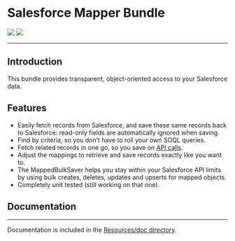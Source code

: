 # Salesforce Mapper Bundle

![](https://img.shields.io/github/v/release/comsave/salesforce-mapper-bundle)
![](https://img.shields.io/travis/comsave/salesforce-mapper-bundle)

---

## Introduction

This bundle provides transparent, object-oriented access to your Salesforce
data. 

## Features

* Easily fetch records from Salesforce, and save these same records back to
  Salesforce: read-only fields are automatically ignored when saving.
* Find by criteria, so you don’t have to roll your own SOQL queries.
* Fetch related records in one go, so you save on
[API calls](http://www.salesforce.com/us/developer/docs/api/Content/implementation_considerations.htm#topic-title_request_metering).
* Adjust the mappings to retrieve and save records exactly like you want to.
* The MappedBulkSaver helps you stay within your Salesforce API limits by using 
  bulk creates, deletes, updates and upserts for mapped objects.
* Completely unit tested (still working on that one).

## Documentation
-------------

Documentation is included in the [Resources/doc directory](http://github.com/LogicItLab/LogicItLabSalesforceMapperBundle/tree/master/Resources/doc/index.md).
